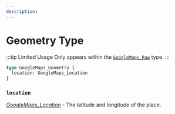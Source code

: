 ```yaml
---
description:
---
```


# Geometry Type

:::tip Limited Usage
Only appears within the [`GoogleMaps_Raw`](/graphql/raw-type/) type.
:::

```graphql
type GoogleMaps_Geometry {
  location: GoogleMaps_Location
}
```

### `location`

[_GoogleMaps_Location_](/graphql/location-type/) - The latitude and longitude of the place.
